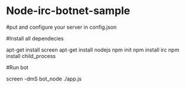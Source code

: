 # Node-irc-botnet-sample

#put and configure your server in config.json

#Install all dependecies

apt-get install screen
apt-get install nodejs
npm init
npm install irc
npm install child_process

#Run bot

screen -dmS bot_node ./app.js
